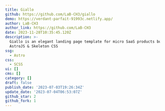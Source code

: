 ```yaml
---
title: Giallo
github: https://github.com/LaB-CH3/giallo
demo: https://verdant-parfait-91993c.netlify.app/
author: LaB-CH3
author_link: https://github.com/LaB-CH3
date: 2023-11-28T10:35:45.120Z
description: >-
  Giallo is an elegant landing page template for micro SaaS products built with
  AstroJS & Skeleton CSS
ssg:
  - Astro
css:
  - SCSS
ui: []
cms: []
category: []
draft: false
publish_date: '2023-07-03T19:26:34Z'
update_date: '2023-07-04T06:53:07Z'
github_star: 2
github_fork: 1
---
```

